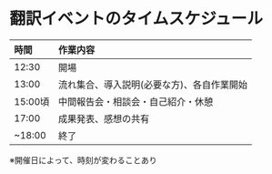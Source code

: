 
# 翻訳イベントのタイムスケジュール

|時間|作業内容|
|:---|:---|
|12:30|開場|
|13:00|流れ集合、導入説明(必要な方)、各自作業開始|　
|15:00頃|中間報告会・相談会・自己紹介・休憩|
|17:00|成果発表、感想の共有|
|~18:00|終了|

※開催日によって、時刻が変わることあり
